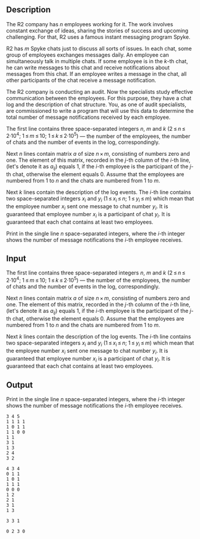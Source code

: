 ## Description

<div><p>The R2 company has <span class="tex-span"><i>n</i></span> employees working for it. The work involves constant exchange of ideas, sharing the stories of success and upcoming challenging. For that, R2 uses a famous instant messaging program Spyke.</p><p>R2 has <span class="tex-span"><i>m</i></span> Spyke chats just to discuss all sorts of issues. In each chat, some group of employees exchanges messages daily. An employee can simultaneously talk in multiple chats. If some employee is in the <span class="tex-span"><i>k</i></span>-th chat, he can write messages to this chat and receive notifications about messages from this chat. If an employee writes a message in the chat, all other participants of the chat receive a message notification.</p><p>The R2 company is conducting an audit. Now the specialists study effective communication between the employees. For this purpose, they have a chat log and the description of chat structure. You, as one of audit specialists, are commissioned to write a program that will use this data to determine the total number of message notifications received by each employee.</p></div><div class="input-specification"><p>The first line contains three space-separated integers <span class="tex-span"><i>n</i></span>, <span class="tex-span"><i>m</i></span> and <span class="tex-span"><i>k</i></span> <span class="tex-span">(2 ≤ <i>n</i> ≤ 2·10<sup class="upper-index">4</sup>;&nbsp;1 ≤ <i>m</i> ≤ 10;&nbsp;1 ≤ <i>k</i> ≤ 2·10<sup class="upper-index">5</sup>)</span> — the number of the employees, the number of chats and the number of events in the log, correspondingly. </p><p>Next <span class="tex-span"><i>n</i></span> lines contain matrix <span class="tex-span"><i>a</i></span> of size <span class="tex-span"><i>n</i> × <i>m</i></span>, consisting of numbers zero and one. The element of this matrix, recorded in the <span class="tex-span"><i>j</i></span>-th column of the <span class="tex-span"><i>i</i></span>-th line, (let's denote it as <span class="tex-span"><i>a</i><sub class="lower-index"><i>ij</i></sub></span>) equals <span class="tex-span">1</span>, if the <span class="tex-span"><i>i</i></span>-th employee is the participant of the <span class="tex-span"><i>j</i></span>-th chat, otherwise the element equals <span class="tex-span">0</span>. Assume that the employees are numbered from <span class="tex-span">1</span> to <span class="tex-span"><i>n</i></span> and the chats are numbered from <span class="tex-span">1</span> to <span class="tex-span"><i>m</i></span>.</p><p>Next <span class="tex-span"><i>k</i></span> lines contain the description of the log events. The <span class="tex-span"><i>i</i></span>-th line contains two space-separated integers <span class="tex-span"><i>x</i><sub class="lower-index"><i>i</i></sub></span> and <span class="tex-span"><i>y</i><sub class="lower-index"><i>i</i></sub></span> <span class="tex-span">(1 ≤ <i>x</i><sub class="lower-index"><i>i</i></sub> ≤ <i>n</i>;&nbsp;1 ≤ <i>y</i><sub class="lower-index"><i>i</i></sub> ≤ <i>m</i>)</span> which mean that the employee number <span class="tex-span"><i>x</i><sub class="lower-index"><i>i</i></sub></span> sent one message to chat number <span class="tex-span"><i>y</i><sub class="lower-index"><i>i</i></sub></span>. It is guaranteed that employee number <span class="tex-span"><i>x</i><sub class="lower-index"><i>i</i></sub></span> is a participant of chat <span class="tex-span"><i>y</i><sub class="lower-index"><i>i</i></sub></span>. It is guaranteed that each chat contains at least two employees.</p></div><div class="output-specification"><p>Print in the single line <span class="tex-span"><i>n</i></span> space-separated integers, where the <span class="tex-span"><i>i</i></span>-th integer shows the number of message notifications the <span class="tex-span"><i>i</i></span>-th employee receives.</p></div>

## Input

<p>The first line contains three space-separated integers <span class="tex-span"><i>n</i></span>, <span class="tex-span"><i>m</i></span> and <span class="tex-span"><i>k</i></span> <span class="tex-span">(2 ≤ <i>n</i> ≤ 2·10<sup class="upper-index">4</sup>;&nbsp;1 ≤ <i>m</i> ≤ 10;&nbsp;1 ≤ <i>k</i> ≤ 2·10<sup class="upper-index">5</sup>)</span> — the number of the employees, the number of chats and the number of events in the log, correspondingly. </p><p>Next <span class="tex-span"><i>n</i></span> lines contain matrix <span class="tex-span"><i>a</i></span> of size <span class="tex-span"><i>n</i> × <i>m</i></span>, consisting of numbers zero and one. The element of this matrix, recorded in the <span class="tex-span"><i>j</i></span>-th column of the <span class="tex-span"><i>i</i></span>-th line, (let's denote it as <span class="tex-span"><i>a</i><sub class="lower-index"><i>ij</i></sub></span>) equals <span class="tex-span">1</span>, if the <span class="tex-span"><i>i</i></span>-th employee is the participant of the <span class="tex-span"><i>j</i></span>-th chat, otherwise the element equals <span class="tex-span">0</span>. Assume that the employees are numbered from <span class="tex-span">1</span> to <span class="tex-span"><i>n</i></span> and the chats are numbered from <span class="tex-span">1</span> to <span class="tex-span"><i>m</i></span>.</p><p>Next <span class="tex-span"><i>k</i></span> lines contain the description of the log events. The <span class="tex-span"><i>i</i></span>-th line contains two space-separated integers <span class="tex-span"><i>x</i><sub class="lower-index"><i>i</i></sub></span> and <span class="tex-span"><i>y</i><sub class="lower-index"><i>i</i></sub></span> <span class="tex-span">(1 ≤ <i>x</i><sub class="lower-index"><i>i</i></sub> ≤ <i>n</i>;&nbsp;1 ≤ <i>y</i><sub class="lower-index"><i>i</i></sub> ≤ <i>m</i>)</span> which mean that the employee number <span class="tex-span"><i>x</i><sub class="lower-index"><i>i</i></sub></span> sent one message to chat number <span class="tex-span"><i>y</i><sub class="lower-index"><i>i</i></sub></span>. It is guaranteed that employee number <span class="tex-span"><i>x</i><sub class="lower-index"><i>i</i></sub></span> is a participant of chat <span class="tex-span"><i>y</i><sub class="lower-index"><i>i</i></sub></span>. It is guaranteed that each chat contains at least two employees.</p>

## Output

<p>Print in the single line <span class="tex-span"><i>n</i></span> space-separated integers, where the <span class="tex-span"><i>i</i></span>-th integer shows the number of message notifications the <span class="tex-span"><i>i</i></span>-th employee receives.</p>





```input1
3 4 5
1 1 1 1
1 0 1 1
1 1 0 0
1 1
3 1
1 3
2 4
3 2

```




```input2
4 3 4
0 1 1
1 0 1
1 1 1
0 0 0
1 2
2 1
3 1
1 3

```




```output1
3 3 1
```




```output2
0 2 3 0
```


